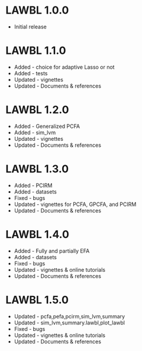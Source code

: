 # LAWBL 1.0.0

-   Initial release

# LAWBL 1.1.0

-   Added - choice for adaptive Lasso or not
-   Added - tests
-   Updated - vignettes
-   Updated - Documents & references

# LAWBL 1.2.0

-   Added - Generalized PCFA
-   Added - sim_lvm
-   Updated - vignettes
-   Updated - Documents & references

# LAWBL 1.3.0

-   Added - PCIRM
-   Added - datasets
-   Fixed - bugs
-   Updated - vignettes for PCFA, GPCFA, and PCIRM
-   Updated - Documents & references

# LAWBL 1.4.0

-   Added - Fully and partially EFA
-   Added - datasets
-   Fixed - bugs
-   Updated - vignettes & online tutorials
-   Updated - Documents & references

# LAWBL 1.5.0

-   Updated - pcfa,pefa,pcirm,sim_lvm,summary
-   Updated - sim_lvm,summary.lawbl,plot_lawbl
-   Fixed - bugs
-   Updated - vignettes & online tutorials
-   Updated - Documents & references
